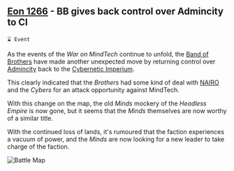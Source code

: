 ## [Eon 1266](<https://zeithalt.github.io/t/#eon1266>) - BB gives back control over Admincity to CI

`⌛ Event`

As the events of the _War on MindTech_ continue to unfold, the [Band of Brothers](<https://zeithalt.github.io/r/band_of_brothers.html>) have made another unexpected move by returning control over [Admincity](<https://zeithalt.github.io/r/admincity.html>) back to the [Cybernetic Imperium](<https://zeithalt.github.io/t/#eon1221>).

This clearly indicated that the _Brothers_ had some kind of deal with [NAIRO](<https://zeithalt.github.io/r/nairo.html>) and the _Cybers_ for an attack opportunity against MindTech.

With this change on the map, the old _Minds_ mockery of the _Headless Empire_ is now gone, but it seems that the _Minds_ themselves are now worthy of a similar title.

With the continued loss of lands, it's rumoured that the faction experiences a vacuum of power, and the _Minds_ are now looking for a new leader to take charge of the faction.

![Battle Map](https://zeithalt.github.io/t/m/eon1266.png)

<!---
type: trade
place: admincity
-->
